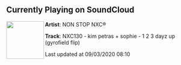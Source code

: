 ## Currently Playing on SoundCloud

[<img align="left" width="100" src="https://i1.sndcdn.com/artworks-000515702589-m9yypn-t50x50.jpg">](https://soundcloud.com/nonstopnxc/nxc130)

**Artist**: NON STOP NXC® 

**Track**: NXC130 - kim petras + sophie - 1 2 3 dayz up (gyrofield flip)

Last updated at 09/03/2020 08:10
